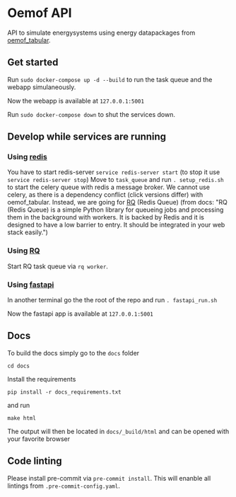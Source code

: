 # Oemof API

API to simulate energysystems using energy datapackages from [oemof_tabular](https://github.com/oemof/oemof-tabular).

## Get started

Run `sudo docker-compose up -d --build` to run the task queue and the webapp simulaneously.

Now the webapp is available at `127.0.0.1:5001`

Run `sudo docker-compose down` to shut the services down.

## Develop while services are running

### Using [redis](https://redis.io/documentation)

You have to start redis-server
`service redis-server start`
(to stop it use `service redis-server stop`)
Move to `task_queue` and run `. setup_redis.sh` to start the celery queue with redis a message
 broker.
We cannot use celery, as there is a dependency conflict (click versions differ) with oemof_tabular.
Instead, we are going for [RQ](https://github.com/rq/rq) (Redis Queue)
(from docs: "RQ (Redis Queue) is a simple Python library for queueing jobs and processing them in the background with workers.
It is backed by Redis and it is designed to have a low barrier to entry. It should be integrated in your web stack easily.")

### Using [RQ](https://python-rq.org/docs/)

Start RQ task queue via `rq worker`.

### Using [fastapi](https://fastapi.tiangolo.com/)

In another terminal go the the root of the repo and run `. fastapi_run.sh`

Now the fastapi app is available at `127.0.0.1:5001`


## Docs

To build the docs simply go to the `docs` folder

    cd docs

Install the requirements

    pip install -r docs_requirements.txt

and run

    make html

The output will then be located in `docs/_build/html` and can be opened with your favorite browser

## Code linting

Please install pre-commit via `pre-commit install`. This will enanble all lintings from `.pre-commit-config.yaml`.
